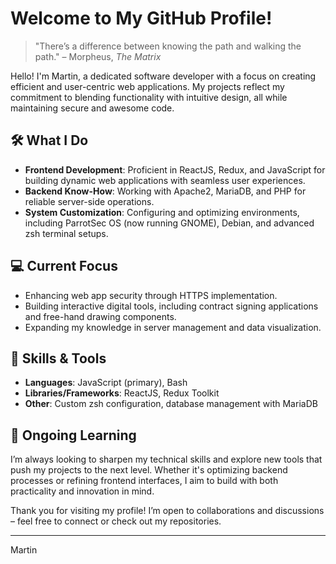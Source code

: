 # Welcome to My GitHub Profile!

> "There’s a difference between knowing the path and walking the path." – Morpheus, *The Matrix*

Hello! I'm Martin, a dedicated software developer with a focus on creating efficient and user-centric web applications. My projects reflect my commitment to blending functionality with intuitive design, all while maintaining secure and awesome code.

## 🛠️ What I Do
- **Frontend Development**: Proficient in ReactJS, Redux, and JavaScript for building dynamic web applications with seamless user experiences.
- **Backend Know-How**: Working with Apache2, MariaDB, and PHP for reliable server-side operations.
- **System Customization**: Configuring and optimizing environments, including ParrotSec OS (now running GNOME), Debian, and advanced zsh terminal setups.

## 💻 Current Focus
- Enhancing web app security through HTTPS implementation.
- Building interactive digital tools, including contract signing applications and free-hand drawing components.
- Expanding my knowledge in server management and data visualization.

## 📝 Skills & Tools
- **Languages**: JavaScript (primary), Bash
- **Libraries/Frameworks**: ReactJS, Redux Toolkit
- **Other**: Custom zsh configuration, database management with MariaDB

## 🌱 Ongoing Learning
I’m always looking to sharpen my technical skills and explore new tools that push my projects to the next level. Whether it's optimizing backend processes or refining frontend interfaces, I aim to build with both practicality and innovation in mind.

Thank you for visiting my profile! I’m open to collaborations and discussions – feel free to connect or check out my repositories.

---
Martin
